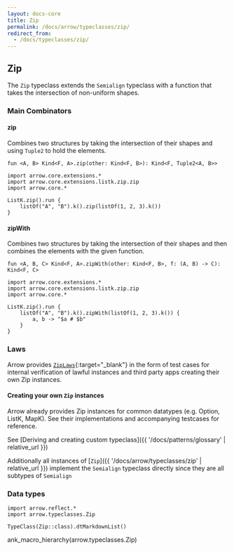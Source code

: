 ```yaml
---
layout: docs-core
title: Zip
permalink: /docs/arrow/typeclasses/zip/
redirect_from:
  - /docs/typeclasses/zip/
---
```


## Zip




The `Zip` typeclass extends the `Semialign` typeclass with a function that takes the intersection of non-uniform shapes.

### Main Combinators

#### zip

Combines two structures by taking the intersection of their shapes
and using `Tuple2` to hold the elements.

`fun <A, B> Kind<F, A>.zip(other: Kind<F, B>): Kind<F, Tuple2<A, B>>`

```kotlin:ank
import arrow.core.extensions.*
import arrow.core.extensions.listk.zip.zip
import arrow.core.*

ListK.zip().run {
    listOf("A", "B").k().zip(listOf(1, 2, 3).k())
}
```

#### zipWith

Combines two structures by taking the intersection of their shapes
and then combines the elements with the given function.

`fun <A, B, C> Kind<F, A>.zipWith(other: Kind<F, B>, f: (A, B) -> C): Kind<F, C>`

```kotlin:ank
import arrow.core.extensions.*
import arrow.core.extensions.listk.zip.zip
import arrow.core.*

ListK.zip().run {
    listOf("A", "B").k().zipWith(listOf(1, 2, 3).k()) {
        a, b -> "$a # $b"
    }
}
```

### Laws

Arrow provides [`ZipLaws`][functor_laws_source]{:target="_blank"} in the form of test cases for internal verification of lawful instances and third party apps creating their own Zip instances.

#### Creating your own `Zip` instances

Arrow already provides Zip instances for common datatypes (e.g. Option, ListK, MapK). See their implementations
and accompanying testcases for reference.

See [Deriving and creating custom typeclass]({{ '/docs/patterns/glossary' | relative_url }})

Additionally all instances of [`Zip`]({{ '/docs/arrow/typeclasses/zip' | relative_url }}) implement the `Semialign` typeclass directly
since they are all subtypes of `Semialign`

### Data types

```kotlin:ank:replace
import arrow.reflect.*
import arrow.typeclasses.Zip

TypeClass(Zip::class).dtMarkdownList()
```

ank_macro_hierarchy(arrow.typeclasses.Zip)

[functor_source]: https://github.com/arrow-kt/arrow/blob/master/modules/core/arrow-core-data/src/main/kotlin/arrow/typeclasses/Zip.kt
[functor_laws_source]: https://github.com/arrow-kt/arrow/blob/master/modules/core/arrow-test/src/main/kotlin/arrow/test/laws/ZipLaws.kt
